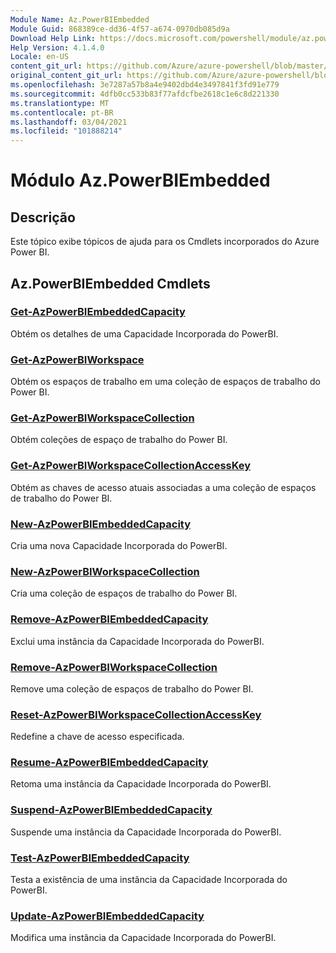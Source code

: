 ```yaml
---
Module Name: Az.PowerBIEmbedded
Module Guid: 868389ce-dd36-4f57-a674-0970db085d9a
Download Help Link: https://docs.microsoft.com/powershell/module/az.powerbiembedded
Help Version: 4.1.4.0
Locale: en-US
content_git_url: https://github.com/Azure/azure-powershell/blob/master/src/PowerBIEmbedded/PowerBIEmbedded/help/Az.PowerBIEmbedded.md
original_content_git_url: https://github.com/Azure/azure-powershell/blob/master/src/PowerBIEmbedded/PowerBIEmbedded/help/Az.PowerBIEmbedded.md
ms.openlocfilehash: 3e7287a57b8a4e9402dbd4e3497841f3fd91e779
ms.sourcegitcommit: 4dfb0cc533b83f77afdcfbe2618c1e6c8d221330
ms.translationtype: MT
ms.contentlocale: pt-BR
ms.lasthandoff: 03/04/2021
ms.locfileid: "101888214"
---
```

# Módulo Az.PowerBIEmbedded
## Descrição
Este tópico exibe tópicos de ajuda para os Cmdlets incorporados do Azure Power BI.

## Az.PowerBIEmbedded Cmdlets
### [Get-AzPowerBIEmbeddedCapacity](Get-AzPowerBIEmbeddedCapacity.md)
Obtém os detalhes de uma Capacidade Incorporada do PowerBI.

### [Get-AzPowerBIWorkspace](Get-AzPowerBIWorkspace.md)
Obtém os espaços de trabalho em uma coleção de espaços de trabalho do Power BI.

### [Get-AzPowerBIWorkspaceCollection](Get-AzPowerBIWorkspaceCollection.md)
Obtém coleções de espaço de trabalho do Power BI.

### [Get-AzPowerBIWorkspaceCollectionAccessKey](Get-AzPowerBIWorkspaceCollectionAccessKey.md)
Obtém as chaves de acesso atuais associadas a uma coleção de espaços de trabalho do Power BI.

### [New-AzPowerBIEmbeddedCapacity](New-AzPowerBIEmbeddedCapacity.md)
Cria uma nova Capacidade Incorporada do PowerBI.

### [New-AzPowerBIWorkspaceCollection](New-AzPowerBIWorkspaceCollection.md)
Cria uma coleção de espaços de trabalho do Power BI.

### [Remove-AzPowerBIEmbeddedCapacity](Remove-AzPowerBIEmbeddedCapacity.md)
Exclui uma instância da Capacidade Incorporada do PowerBI.

### [Remove-AzPowerBIWorkspaceCollection](Remove-AzPowerBIWorkspaceCollection.md)
Remove uma coleção de espaços de trabalho do Power BI.

### [Reset-AzPowerBIWorkspaceCollectionAccessKey](Reset-AzPowerBIWorkspaceCollectionAccessKey.md)
Redefine a chave de acesso especificada.

### [Resume-AzPowerBIEmbeddedCapacity](Resume-AzPowerBIEmbeddedCapacity.md)
Retoma uma instância da Capacidade Incorporada do PowerBI.

### [Suspend-AzPowerBIEmbeddedCapacity](Suspend-AzPowerBIEmbeddedCapacity.md)
Suspende uma instância da Capacidade Incorporada do PowerBI.

### [Test-AzPowerBIEmbeddedCapacity](Test-AzPowerBIEmbeddedCapacity.md)
Testa a existência de uma instância da Capacidade Incorporada do PowerBI.

### [Update-AzPowerBIEmbeddedCapacity](Update-AzPowerBIEmbeddedCapacity.md)
Modifica uma instância da Capacidade Incorporada do PowerBI.

